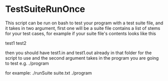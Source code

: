 # TestSuiteRunOnce
This script can be run on bash to test your program with a test suite file, and it takes in two argument, first one will be a suite file contains a list of stems for your test cases, for example if your suite file's contents looks like this

test1
test2

then you should have test1.in and test1.out already in that folder for the script to use
and the second argument takes in the program you are going to test e.g. ./program

for example:
./runSuite suite.txt ./program

